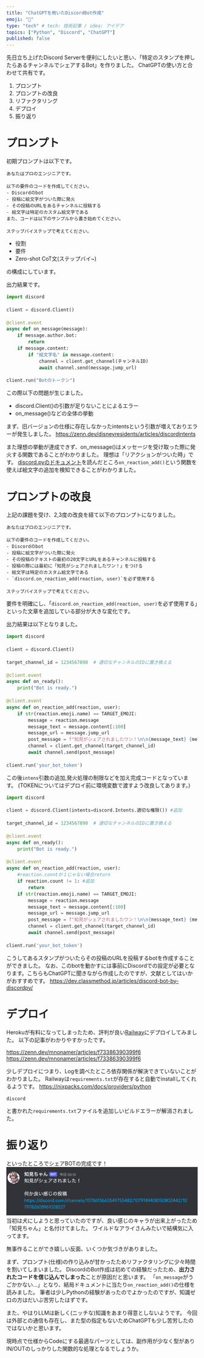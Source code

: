 ```yaml
---
title: "ChatGPTを用いたDiscordBot作成"
emoji: "🤖"
type: "tech" # tech: 技術記事 / idea: アイデア
topics: ["Python", "Discord", "ChatGPT"]
published: false
---
```

先日立ち上げたDiscord Serverを便利にしたいと思い、「特定のスタンプを押したらあるチャンネルでシェアするBot」を作りました。
ChatGPTの使い方と合わせて共有です。

1. プロンプト
2. プロンプトの改良
3. リファクタリング
4. デプロイ
5. 振り返り

# プロンプト
初期プロンプトは以下です。
~~~
あなたはプロのエンジニアです。

以下の要件のコードを作成してください。
- Discordのbot
- 投稿に絵文字がついた際に発火
- その投稿のURLをあるチャンネルに投稿する
- 絵文字は特定のカスタム絵文字である
また、コードは以下のサンプルから書き始めてください。

ステップバイステップで考えてください。
~~~

- 役割
- 要件
- Zero-shot CoT文(ステップバイ~)

の構成にしています。

出力結果です。
```python
import discord

client = discord.Client()

@client.event
async def on_message(message):
    if message.author.bot:
        return
    if message.content:
        if "絵文字名" in message.content:
            channel = client.get_channel(チャンネルID)
            await channel.send(message.jump_url)

client.run("Botのトークン")
```

この際以下の問題が生じました。
- discord.Client()の引数が足りないことによるエラー
- on_message()などの全体の挙動

まず、旧バージョンの仕様に存在しなかったintentsという引数が増えておりエラーが発生しました。
https://zenn.dev/disneyresidents/articles/discordintents

また理想の挙動が達成できず、on_message()はメッセージを受け取った際に発火する関数であることがわかりました。
理想は「リアクションがついた時」です。
[discord.pyのドキュメント](https://discordpy.readthedocs.io/ja/latest/api.html)を読んだところ`on_reaction_add()`という関数を使えば絵文字の追加を検知できることがわかりました。


# プロンプトの改良
上記の課題を受け、2,3度の改良を経て以下のプロンプトになりました。
~~~
あなたはプロのエンジニアです。

以下の要件のコードを作成してください。
- Discordのbot
- 投稿に絵文字がついた際に発火
- その投稿のテキストの最初の20文字とURLをあるチャンネルに投稿する
- 投稿の際には最初に「知見がシェアされましたワン！」をつける
- 絵文字は特定のカスタム絵文字である
- `discord.on_reaction_add(reaction, user)`を必ず使用する

ステップバイステップで考えてください。
~~~

要件を明確にし、「`discord.on_reaction_add(reaction, user)`を必ず使用する」といった文章を追加している部分が大きな変化です。

出力結果は以下となりました。
```python
import discord

client = discord.Client()

target_channel_id = 1234567890  # 適切なチャンネルのIDに置き換える

@client.event
async def on_ready():
    print("Bot is ready.")

@client.event
async def on_reaction_add(reaction, user):
    if str(reaction.emoji.name) == TARGET_EMOJI:
        message = reaction.message
        message_text = message.content[:100]
        message_url = message.jump_url
        post_message = f"知見がシェアされましたワン！\n\n{message_text} {message_url}"
        channel = client.get_channel(target_channel_id)
        await channel.send(post_message)

client.run('your_bot_token')
```
この後`intens`引数の追加,発火処理の制限などを加え完成コードとなっています。
(TOKENについてはデプロイ前に環境変数で渡すよう改良してあります。)

```python
import discord

client = discord.Client(intents=discord.Intents.適切な権限()) #追加

target_channel_id = 1234567890  # 適切なチャンネルのIDに置き換える

@client.event
async def on_ready():
    print("Bot is ready.")

@client.event
async def on_reaction_add(reaction, user):
    #reaction.conntが１じゃない場合return 
    if reaction.count != 1: #追加
        return
    if str(reaction.emoji.name) == TARGET_EMOJI:
        message = reaction.message
        message_text = message.content[:100]
        message_url = message.jump_url
        post_message = f"知見がシェアされましたワン！\n\n{message_text} {message_url}"
        channel = client.get_channel(target_channel_id)
        await channel.send(post_message)

client.run('your_bot_token')
```

こうしてあるスタンプがついたらその投稿のURLを投稿するbotを作成することができました。
なお、このbotを動かすには事前にDiscordでの設定が必要となります。こちらもChatGPTに聞きながら作成したのですが、文献としてはいかがおすすめです。
https://dev.classmethod.jp/articles/discord-bot-by-discordpy/


# デプロイ
Herokuが有料になってしまったため、評判が良い[Railway](https://railway.app/)にデプロイしてみました。
以下の記事がわかりやすかったです。

https://zenn.dev/mnonamer/articles/f73386390399f6
https://zenn.dev/mnonamer/articles/f73386390399f6

少しデプロイにつまり、Logを調べたところ依存関係が解決できていないことがわかりました。
Railwayは`requirements.txt`が存在すると自動でinstallしてくれるようです。
https://nixpacks.com/docs/providers/python

```
discord
```
と書かれた`requirements.txt`ファイルを追加しいビルドエラーが解消されました。


# 振り返り
といったところでシェアBOTの完成です！
![](/images/chiken_chan.png)
当初は犬にしようと思っていたのですが、良い感じのキャラが出来上がったため「知見ちゃん」と名付けてました。
ワイルドなアライさんみたいで結構気に入ってます。

無事作ることができ嬉しい反面、いくつか気づきがありました。

まず、プロンプト(仕様)の作り込みが甘かったためリファクタリングに少々時間を割いてしまいました。
DiscordのBot作成は初めての経験だったため、**出力されたコードを信じ込んでしまった**ことが原因だと思います。
「`on_message`がうごかかない…」となり、結局ドキュメントに当たり`on_reaction_add()`の仕様を読みました。
筆者は少しPythonの経験があったのでよかったのですが、知識ゼロの方はだいぶ苦労したはずです。

また、やはりLLMは新しく(ニッチな)知識をあまり得意としないようです。
今回は外部との通信も存在し、また型の指定もないためChatGPTも少し苦労したのではないかと思います。

現時点で仕様からCodeにする最適なパーツとしては、副作用が少なく型がありIN/OUTのしっかりした関数的な処理となるでしょうか。
